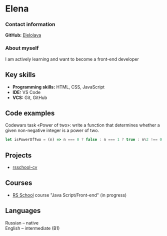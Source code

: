 # Elena  

### Contact information  

**GitHub:** [Elelolava](https://github.com/Elelolava)  

### About myself  
I am actively learning and want to become a front-end developer  

## Key skills  
- **Programming skills:** HTML, CSS, JavaScript  
- **IDE:** VS Code  
- **VCS:** Git, GitHub  

## Code examples  
Codewars task «Power of two»: write a function that determines whether a given non-negative integer is a power of two.  

```js script
let isPowerOfTwo = (n) => n === 0 ? false : n === 1 ? true : n%2 !== 0 ? false : n === 2**Math.log2(n) ? true : false
```

## Projects  
- [rsschool-cv](https://github.com/Elelolava/rsschool-cv/)  

## Courses  
* [RS School](https://rs.school/) course "Java Script/Front-end" (in progress)  

## Languages  
Russian  –  native  
English  –  intermediate (B1)  
